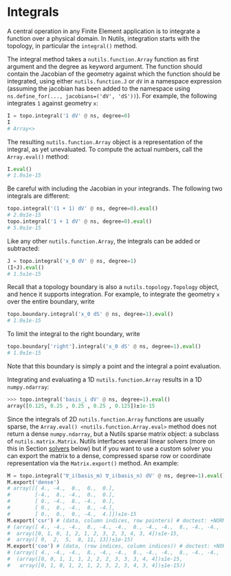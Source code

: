 # Integrals

A central operation in any Finite Element application is to integrate a
function over a physical domain. In Nutils, integration starts with the
topology, in particular the `integral()` method.

The integral method takes a `nutils.function.Array` function as first argument
and the degree as keyword argument. The function should contain the Jacobian of
the geometry against which the function should be integrated, using either
`nutils.function.J` or `dV` in a namespace expression (assuming the jacobian
has been added to the namespace using `ns.define_for(..., jacobians=('dV',
'dS'))`). For example, the following integrates `1` against geometry `x`:

```python
I = topo.integral('1 dV' @ ns, degree=0)
I
# Array<>
```

The resulting `nutils.function.Array` object is a representation of the
integral, as yet unevaluated. To compute the actual numbers, call the
`Array.eval()` method:

```python
I.eval()
# 1.0±1e-15
```

Be careful with including the Jacobian in your integrands.  The following two
integrals are different:

```python
topo.integral('(1 + 1) dV' @ ns, degree=0).eval()
# 2.0±1e-15
topo.integral('1 + 1 dV' @ ns, degree=0).eval()
# 5.0±1e-15
```

Like any other `nutils.function.Array`, the integrals can be added or
subtracted:

```python
J = topo.integral('x_0 dV' @ ns, degree=1)
(I+J).eval()
# 1.5±1e-15
```

Recall that a topology boundary is also a `nutils.topology.Topology` object,
and hence it supports integration.  For example, to integrate the geometry `x`
over the entire boundary, write

```python
topo.boundary.integral('x_0 dS' @ ns, degree=1).eval()
# 1.0±1e-15
```

To limit the integral to the right boundary, write

```python
topo.boundary['right'].integral('x_0 dS' @ ns, degree=1).eval()
# 1.0±1e-15
```

Note that this boundary is simply a point and the integral a point evaluation.

Integrating and evaluating a 1D `nutils.function.Array` results in a 1D
`numpy.ndarray`:

```python
>>> topo.integral('basis_i dV' @ ns, degree=1).eval()
array([0.125, 0.25 , 0.25 , 0.25 , 0.125])±1e-15
```

Since the integrals of 2D `nutils.function.Array` functions are usually sparse,
the `Array.eval() <nutils.function.Array.eval>` method does not return a dense
`numpy.ndarray`, but a Nutils sparse matrix object: a subclass of
`nutils.matrix.Matrix`.  Nutils interfaces several linear solvers (more on this
in Section [solvers](solvers.md) below) but if you want to use a custom solver
you can export the matrix to a dense, compressed sparse row or coordinate
representation via the `Matrix.export()` method.  An example:

```python
M = topo.integral('∇_i(basis_m) ∇_i(basis_n) dV' @ ns, degree=1).eval()
M.export('dense')
# array([[ 4., -4.,  0.,  0.,  0.],
#        [-4.,  8., -4.,  0.,  0.],
#        [ 0., -4.,  8., -4.,  0.],
#        [ 0.,  0., -4.,  8., -4.],
#        [ 0.,  0.,  0., -4.,  4.]])±1e-15
M.export('csr') # (data, column indices, row pointers) # doctest: +NORMALIZE_WHITESPACE
# (array([ 4., -4., -4.,  8., -4., -4.,  8., -4., -4.,  8., -4., -4.,  4.])±1e-15,
#  array([0, 1, 0, 1, 2, 1, 2, 3, 2, 3, 4, 3, 4])±1e-15,
#  array([ 0,  2,  5,  8, 11, 13])±1e-15)
M.export('coo') # (data, (row indices, column indices)) # doctest: +NORMALIZE_WHITESPACE
# (array([ 4., -4., -4.,  8., -4., -4.,  8., -4., -4.,  8., -4., -4.,  4.])±1e-15,
#  (array([0, 0, 1, 1, 1, 2, 2, 2, 3, 3, 3, 4, 4])±1e-15,
#   array([0, 1, 0, 1, 2, 1, 2, 3, 2, 3, 4, 3, 4])±1e-15))
```
